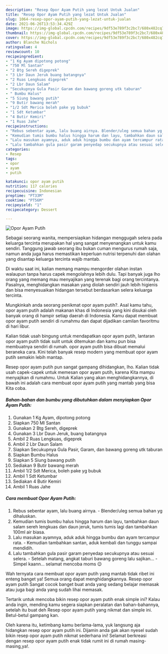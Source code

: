 ```yaml
---
description: "Resep Opor Ayam Putih yang lezat Untuk Jualan"
title: "Resep Opor Ayam Putih yang lezat Untuk Jualan"
slug: 1064-resep-opor-ayam-putih-yang-lezat-untuk-jualan
date: 2021-06-26T13:53:34.429Z
image: https://img-global.cpcdn.com/recipes/9df53e789f3c2bc7/680x482cq70/opor-ayam-putih-foto-resep-utama.jpg
thumbnail: https://img-global.cpcdn.com/recipes/9df53e789f3c2bc7/680x482cq70/opor-ayam-putih-foto-resep-utama.jpg
cover: https://img-global.cpcdn.com/recipes/9df53e789f3c2bc7/680x482cq70/opor-ayam-putih-foto-resep-utama.jpg
author: Blanche Nichols
ratingvalue: 4
reviewcount: 10
recipeingredient:
- "1 Kg Ayam dipotong potong"
- "750 Ml Santan"
- "2 Btg Sereh digeprek"
- "3 Lbr Daun Jeruk buang batangnya"
- "2 Ruas Lengkuas digeprek"
- "2 Lbr Daun Salam"
- "Secukupnya Gula Pasir Garam dan bawang goreng utk taburan"
- " Bumbu Halus"
- "5 Siung bawang putih"
- "9 Butir bawang merah"
- "1/2 Sdt Merica boleh pake yg bubuk"
- "1 Sdt Ketumbar"
- "4 Butir Kemiri"
- "1 Ruas Jahe"
recipeinstructions:
- "Rebus sebentar ayam, lalu buang airnya. Blender/uleg semua bahan yg dihaluskan."
- "Kemudian tumis bumbu halus hingga harum dan layu, tambahkan daun salam sereh lengkuas dan daun jeruk, tumis tumis lagi dan tambahkan 100ml air biasa."
- "Lalu masukan ayamnya, aduk aduk hingga bumbu dan ayam tercampur rata.  Kemudian tambahkan santan, aduk kembali dan tunggu sampai mendidih."
- "Lalu tambahkan gula pasir garam penyedap secukupnya atau sesuai selera.  Setelah matang, angkat taburi bawang goreng lalu sajikan...  Simpel kaann... selamat mencoba moms 😉"
categories:
- Resep
tags:
- opor
- ayam
- putih

katakunci: opor ayam putih 
nutrition: 117 calories
recipecuisine: Indonesian
preptime: "PT33M"
cooktime: "PT56M"
recipeyield: "1"
recipecategory: Dessert

---
```



![Opor Ayam Putih](https://img-global.cpcdn.com/recipes/9df53e789f3c2bc7/680x482cq70/opor-ayam-putih-foto-resep-utama.jpg)

Sebagai seorang wanita, mempersiapkan hidangan menggugah selera pada keluarga tercinta merupakan hal yang sangat menyenangkan untuk kamu sendiri. Tanggung jawab seorang ibu bukan cuman mengurus rumah saja, namun anda juga harus memastikan keperluan nutrisi terpenuhi dan olahan yang disantap keluarga tercinta wajib mantab.

Di waktu  saat ini, kalian memang mampu mengorder olahan instan walaupun tanpa harus capek mengolahnya lebih dulu. Tapi banyak juga lho orang yang memang mau menyajikan yang terenak bagi orang tercintanya. Pasalnya, menghidangkan masakan yang diolah sendiri jauh lebih higienis dan bisa menyesuaikan hidangan tersebut berdasarkan selera keluarga tercinta. 



Mungkinkah anda seorang penikmat opor ayam putih?. Asal kamu tahu, opor ayam putih adalah makanan khas di Indonesia yang kini disukai oleh banyak orang di hampir setiap daerah di Indonesia. Kamu dapat membuat opor ayam putih sendiri di rumahmu dan dapat dijadikan camilan favoritmu di hari libur.

Kalian tidak usah bingung untuk mendapatkan opor ayam putih, lantaran opor ayam putih tidak sulit untuk ditemukan dan kamu pun bisa membuatnya sendiri di rumah. opor ayam putih bisa dibuat memalui beraneka cara. Kini telah banyak resep modern yang membuat opor ayam putih semakin lebih mantap.

Resep opor ayam putih pun sangat gampang dihidangkan, lho. Kalian tidak usah capek-capek untuk memesan opor ayam putih, karena Kita mampu menyajikan di rumahmu. Untuk Kalian yang akan menghidangkannya, di bawah ini adalah cara membuat opor ayam putih yang mantab yang bisa Kita coba.

<!--inarticleads1-->

##### Bahan-bahan dan bumbu yang dibutuhkan dalam menyiapkan Opor Ayam Putih:

1. Gunakan 1 Kg Ayam, dipotong potong
1. Siapkan 750 Ml Santan
1. Gunakan 2 Btg Sereh, digeprek
1. Gunakan 3 Lbr Daun Jeruk, buang batangnya
1. Ambil 2 Ruas Lengkuas, digeprek
1. Ambil 2 Lbr Daun Salam
1. Siapkan Secukupnya Gula Pasir, Garam, dan bawang goreng utk taburan
1. Siapkan  Bumbu Halus
1. Siapkan 5 Siung bawang putih
1. Sediakan 9 Butir bawang merah
1. Ambil 1/2 Sdt Merica, boleh pake yg bubuk
1. Ambil 1 Sdt Ketumbar
1. Sediakan 4 Butir Kemiri
1. Ambil 1 Ruas Jahe




<!--inarticleads2-->

##### Cara membuat Opor Ayam Putih:

1. Rebus sebentar ayam, lalu buang airnya. - Blender/uleg semua bahan yg dihaluskan.
1. Kemudian tumis bumbu halus hingga harum dan layu, tambahkan daun salam sereh lengkuas dan daun jeruk, tumis tumis lagi dan tambahkan 100ml air biasa.
1. Lalu masukan ayamnya, aduk aduk hingga bumbu dan ayam tercampur rata.  - Kemudian tambahkan santan, aduk kembali dan tunggu sampai mendidih.
1. Lalu tambahkan gula pasir garam penyedap secukupnya atau sesuai selera.  - Setelah matang, angkat taburi bawang goreng lalu sajikan...  - Simpel kaann... selamat mencoba moms 😉




Wah ternyata cara membuat opor ayam putih yang mantab tidak ribet ini enteng banget ya! Semua orang dapat menghidangkannya. Resep opor ayam putih Sangat cocok banget buat anda yang sedang belajar memasak atau juga bagi anda yang sudah lihai memasak.

Tertarik untuk mencoba bikin resep opor ayam putih enak simple ini? Kalau anda ingin, mending kamu segera siapkan peralatan dan bahan-bahannya, setelah itu buat deh Resep opor ayam putih yang nikmat dan simple ini. Betul-betul gampang kan. 

Oleh karena itu, ketimbang kamu berlama-lama, yuk langsung aja hidangkan resep opor ayam putih ini. Dijamin anda gak akan nyesel sudah bikin resep opor ayam putih nikmat sederhana ini! Selamat berkreasi dengan resep opor ayam putih enak tidak rumit ini di rumah masing-masing,ya!.

